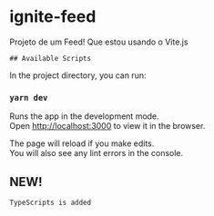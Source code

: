 # ignite-feed

Projeto de um Feed! Que estou usando o Vite.js

    ## Available Scripts

In the project directory, you can run:

### `yarn dev`

Runs the app in the development mode.\
Open [http://localhost:3000](http://localhost:3000) to view it in the browser.

The page will reload if you make edits.\
You will also see any lint errors in the console.

## NEW!

    TypeScripts is added
